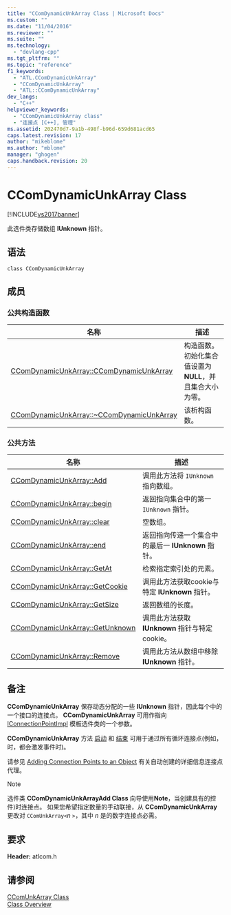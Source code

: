 ```yaml
---
title: "CComDynamicUnkArray Class | Microsoft Docs"
ms.custom: ""
ms.date: "11/04/2016"
ms.reviewer: ""
ms.suite: ""
ms.technology: 
  - "devlang-cpp"
ms.tgt_pltfrm: ""
ms.topic: "reference"
f1_keywords: 
  - "ATL.CComDynamicUnkArray"
  - "CComDynamicUnkArray"
  - "ATL::CComDynamicUnkArray"
dev_langs: 
  - "C++"
helpviewer_keywords: 
  - "CComDynamicUnkArray class"
  - "连接点 [C++], 管理"
ms.assetid: 202470d7-9a1b-498f-b96d-659d681acd65
caps.latest.revision: 17
author: "mikeblome"
ms.author: "mblome"
manager: "ghogen"
caps.handback.revision: 20
---
```

# CComDynamicUnkArray Class
[!INCLUDE[vs2017banner](../../assembler/inline/includes/vs2017banner.md)]

此选件类存储数组 **IUnknown** 指针。  
  
## 语法  
  
```  
class CComDynamicUnkArray  
```  
  
## 成员  
  
### 公共构造函数  
  
|名称|描述|  
|--------|--------|  
|[CComDynamicUnkArray::CComDynamicUnkArray](../Topic/CComDynamicUnkArray::CComDynamicUnkArray.md)|构造函数。  初始化集合值设置为 **NULL**，并且集合大小为零。|  
|[CComDynamicUnkArray::~CComDynamicUnkArray](../Topic/CComDynamicUnkArray::~CComDynamicUnkArray.md)|该析构函数。|  
  
### 公共方法  
  
|名称|描述|  
|--------|--------|  
|[CComDynamicUnkArray::Add](../Topic/CComDynamicUnkArray::Add.md)|调用此方法将 `IUnknown` 指向数组。|  
|[CComDynamicUnkArray::begin](../Topic/CComDynamicUnkArray::begin.md)|返回指向集合中的第一 `IUnknown` 指针。|  
|[CComDynamicUnkArray::clear](../Topic/CComDynamicUnkArray::clear.md)|空数组。|  
|[CComDynamicUnkArray::end](../Topic/CComDynamicUnkArray::end.md)|返回指向传递一个集合中的最后一 **IUnknown** 指针。|  
|[CComDynamicUnkArray::GetAt](../Topic/CComDynamicUnkArray::GetAt.md)|检索指定索引处的元素。|  
|[CComDynamicUnkArray::GetCookie](../Topic/CComDynamicUnkArray::GetCookie.md)|调用此方法获取cookie与特定 **IUnknown** 指针。|  
|[CComDynamicUnkArray::GetSize](../Topic/CComDynamicUnkArray::GetSize.md)|返回数组的长度。|  
|[CComDynamicUnkArray::GetUnknown](../Topic/CComDynamicUnkArray::GetUnknown.md)|调用此方法获取 **IUnknown** 指针与特定cookie。|  
|[CComDynamicUnkArray::Remove](../Topic/CComDynamicUnkArray::Remove.md)|调用此方法从数组中移除 **IUnknown** 指针。|  
  
## 备注  
 **CComDynamicUnkArray** 保存动态分配的一些 **IUnknown** 指针，因此每个中的一个接口的连接点。  **CComDynamicUnkArray** 可用作指向 [IConnectionPointImpl](../../atl/reference/iconnectionpointimpl-class.md) 模板选件类的一个参数。  
  
 **CComDynamicUnkArray** 方法 [启动](../Topic/CComDynamicUnkArray::begin.md) 和 [结束](../Topic/CComDynamicUnkArray::end.md) 可用于通过所有循环连接点\(例如，时，都会激发事件时\)。  
  
 请参见 [Adding Connection Points to an Object](../../atl/adding-connection-points-to-an-object.md) 有关自动创建的详细信息连接点代理。  
  
> [!NOTE]
>  选件类 **CComDynamicUnkArrayAdd Class** 向导使用**Note**，当创建具有的控件\)时连接点。  如果您希望指定数量的手动联接，从 **CComDynamicUnkArray** 更改对 `CComUnkArray<`*n* `>`，其中 *n* 是的数字连接点必需。  
  
## 要求  
 **Header:** atlcom.h  
  
## 请参阅  
 [CComUnkArray Class](../../atl/reference/ccomunkarray-class.md)   
 [Class Overview](../../atl/atl-class-overview.md)